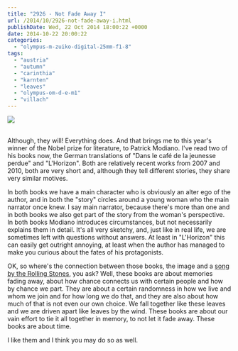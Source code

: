 ```yaml
---
title: "2926 - Not Fade Away I"
url: /2014/10/2926-not-fade-away-i.html
publishDate: Wed, 22 Oct 2014 18:00:22 +0000
date: 2014-10-22 20:00:22
categories: 
  - "olympus-m-zuiko-digital-25mm-f1-8"
tags: 
  - "austria"
  - "autumn"
  - "carinthia"
  - "karnten"
  - "leaves"
  - "olympus-om-d-e-m1"
  - "villach"
---
```

<div class="container">
<div class="center"><a target="_blank" href="https://d25zfm9zpd7gm5.cloudfront.net/1200x1200/2014/20141005_160038_lr.jpg"><img src="https://d25zfm9zpd7gm5.cloudfront.net/0600x0600/2014/20141005_160038_lr.jpg" /></a></div>
</div>
<br />

Although, they will! Everything does. And that brings me to this year's winner of the Nobel prize for literature, to Patrick Modiano. I've read two of his books now, the German translations of "Dans le café de la jeunesse perdue" and "L'Horizon". Both are relatively recent works from 2007 and 2010, both are very short and, although they tell different stories, they share very similar motives. 

In both books we have a main character who is obviously an alter ego of the author, and in both the "story" circles around a young woman who the main narrator once knew. I say main narrator, because there's more than one and in both books we also get part of the story from the woman's perspective. In both books Modiano introduces circumstances, but not necessarily explains them in detail. It's all very sketchy, and, just like in real life, we are sometimes left with questions without answers. At least in "L'Horizon" this can easily get outright annoying, at least when the author has managed to make you curious about the fates of his protagonists. 

OK, so where's the connection between those books, the image and a <a href="https://www.youtube.com/watch?v=shQQuLULa7U" target="_blank">song by the Rolling Stones</a>, you ask? Well, these books are about memories fading away, about how chance connects us with certain people and how by chance we part. They are about a certain randomness in how we live and whom we join and for how long we do that, and they are also about how much of that is  not even our own choice. We fall together like these leaves and we are driven apart like leaves by the wind. These books are about our vain effort to tie it all together in memory, to not let it fade away. These books are about time.

I like them and I think you may do so as well.
